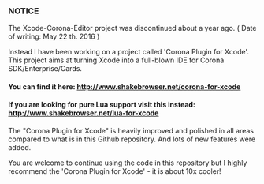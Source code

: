 

### NOTICE

The Xcode-Corona-Editor project was discontinued about a year ago. ( Date of writing: May 22 th. 2016 )

Instead I have been working on a project called 'Corona Plugin for Xcode'. 
This project aims at turning Xcode into a full-blown IDE for Corona SDK/Enterprise/Cards.

#### You can find it here: http://www.shakebrowser.net/corona-for-xcode

#### If you are looking for pure Lua support visit this instead: http://www.shakebrowser.net/lua-for-xcode

The "Corona Plugin for Xcode" is heavily improved and polished in all areas compared to what is in this Github repository.
And lots of new features were added.

You are welcome to continue using the code in this repository but I highly recommend the 'Corona Plugin for Xcode' - it is about 10x cooler!

